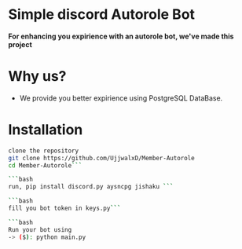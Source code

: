 # Simple discord Autorole Bot
**For enhancing you expirience with an autorole bot, we've made this project**

# Why us?
- We provide you better expirience using PostgreSQL DataBase.


# Installation 

```bash
clone the repository
git clone https://github.com/UjjwalxD/Member-Autorole
cd Member-Autorole```

```bash
run, pip install discord.py aysncpg jishaku ```

```bash
fill you bot token in keys.py```

```bash
Run your bot using
-> ($): python main.py
